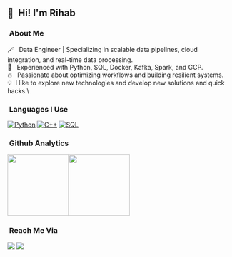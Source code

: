 
## 👋 &nbsp;Hi! I'm Rihab

### &nbsp;About Me

🪄 &nbsp; Data Engineer | Specializing in scalable data pipelines, cloud integration, and real-time data processing. <br /> 
🍂 &nbsp; Experienced with Python, SQL, Docker, Kafka, Spark, and GCP.<br /> 
🔥 &nbsp; Passionate about optimizing workflows and building resilient systems.<br /> 
💡 &nbsp;I like to explore new technologies and develop new solutions and quick hacks.\

### &nbsp;Languages I Use

[![Python](https://img.shields.io/badge/-Python-000?&logo=python)](https://github.com/Rihab114?tab=repositories&q=&type=&language=python)
[![C++](https://img.shields.io/badge/-Javascript-000?&logo=c%2b%2b)](https://github.com/Rihab114?tab=repositories&q=&type=&language=js)
[![SQL](https://img.shields.io/badge/-SQL-000?&logo=MySQL)](https://github.com/Rihab114?tab=repositories&q=&type=&language=sql)


### &nbsp;Github Analytics

<a href="https://github.com/Rihab114/"><img height="137px" src="https://github-readme-stats.vercel.app/api?username=Rihab114&hide_title=true&hide_border=true&show_icons=true&include_all_commits=true&count_private=true&line_height=21&text_color=000&icon_color=000&bg_color=0,ea6161,ffc64d,fffc4d,52fa5a&theme=graywhite" /><!-- wi*quL3fcV --><img height="137px" src="https://github-readme-stats.vercel.app/api/top-langs/?username=Rihab114&hide=html&hide_title=true&hide_border=true&layout=compact&langs_count=7&exclude_repo=comp426,Redventures-Movie-Quotes&text_color=000&icon_color=fff&bg_color=0,52fa5a,4dfcff,c64dff&theme=graywhite" /></a>

### &nbsp;Reach Me Via

<a href="mailto:rihab.ghrab.ing@outlook.com"><img src="https://img.shields.io/badge/-rihab.ghrab.ing@outlook.com-000?&logo=Gmail"/></a>
<a href="https://www.linkedin.com/in/rihab-ghrab-1382691b6/"><img src="https://img.shields.io/badge/-Rihab%20Ghrab-000?&logo=Linkedin"/></a>


